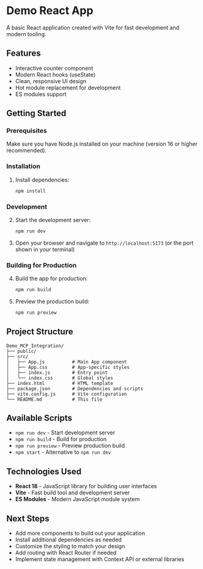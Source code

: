 # Demo React App

A basic React application created with Vite for fast development and modern tooling.

## Features

- Interactive counter component
- Modern React hooks (useState)
- Clean, responsive UI design
- Hot module replacement for development
- ES modules support

## Getting Started

### Prerequisites

Make sure you have Node.js installed on your machine (version 16 or higher recommended).

### Installation

1. Install dependencies:
   ```bash
   npm install
   ```

### Development

2. Start the development server:
   ```bash
   npm run dev
   ```

3. Open your browser and navigate to `http://localhost:5173` (or the port shown in your terminal)

### Building for Production

4. Build the app for production:
   ```bash
   npm run build
   ```

5. Preview the production build:
   ```bash
   npm run preview
   ```

## Project Structure

```
Demo_MCP_Integration/
├── public/
├── src/
│   ├── App.js          # Main App component
│   ├── App.css         # App-specific styles
│   ├── index.js        # Entry point
│   └── index.css       # Global styles
├── index.html          # HTML template
├── package.json        # Dependencies and scripts
├── vite.config.js      # Vite configuration
└── README.md           # This file
```

## Available Scripts

- `npm run dev` - Start development server
- `npm run build` - Build for production
- `npm run preview` - Preview production build
- `npm start` - Alternative to `npm run dev`

## Technologies Used

- **React 18** - JavaScript library for building user interfaces
- **Vite** - Fast build tool and development server
- **ES Modules** - Modern JavaScript module system

## Next Steps

- Add more components to build out your application
- Install additional dependencies as needed
- Customize the styling to match your design
- Add routing with React Router if needed
- Implement state management with Context API or external libraries
